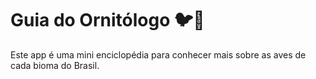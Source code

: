 # Guia do Ornitólogo 🐦️🦜
Este app é uma mini enciclopédia para conhecer mais sobre as aves de cada bioma do Brasil.
